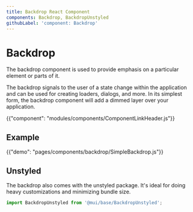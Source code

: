 ```yaml
---
title: Backdrop React Component
components: Backdrop, BackdropUnstyled
githubLabel: 'component: Backdrop'
---
```


# Backdrop

<p class="description">The backdrop component is used to provide emphasis on a particular element or parts of it.</p>

The backdrop signals to the user of a state change within the application and can be used for creating loaders, dialogs, and more.
In its simplest form, the backdrop component will add a dimmed layer over your application.

{{"component": "modules/components/ComponentLinkHeader.js"}}

## Example

{{"demo": "pages/components/backdrop/SimpleBackdrop.js"}}

## Unstyled

The backdrop also comes with the unstyled package.
It's ideal for doing heavy customizations and minimizing bundle size.

```js
import BackdropUnstyled from '@mui/base/BackdropUnstyled';
```
